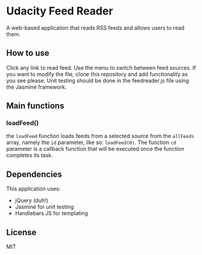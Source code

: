 # Udacity Feed Reader
A web-based application that reads RSS feeds and allows users to read them.

## How to use
Click any link to read feed.
Use the menu to switch between feed sources.
If you want to modify the file, clone this repository and add functionality as you see please. Unit testing should be done in the feedreader.js file using the Jasmine framework.

## Main functions
### loadFeed()
the `loadFeed` function loads feeds from a selected source from the `allFeeds` array, namely the `id` parameter, like so:
`loadFeed(0)`.
The function `cd` parameter is a callback function that will be executed once the function completes its task.

## Dependencies
This application uses:
  - jQuery (duh!)
  - Jasmine for unit testing
  - Handlebars JS for templating

License
----
MIT